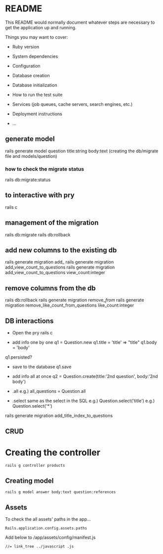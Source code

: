 # README

This README would normally document whatever steps are necessary to get the
application up and running.

Things you may want to cover:

* Ruby version

* System dependencies

* Configuration

* Database creation

* Database initialization

* How to run the test suite

* Services (job queues, cache servers, search engines, etc.)

* Deployment instructions

* ...

## generate model
rails generate model question title:string body:text
(creating the db/migrate file and models/question)

### how to check the migrate status
rails db:migrate:status

## to interactive with pry
rails c

## management of the migration
rails db:migrate
rails db:rollback

## add new columns to the existing db
rails generate migration add_<name of the table>
rails generate migration add_view_count_to_questions
rails generate migration add_view_count_to_questions view_count:integer

## remove columns from the db
rails db:rollback
rails generate migration remove_<name of the column>_from_<name of the table>
rails generate migration remove_like_count_from_questions like_count:integer

## DB interactions
* Open the pry
rails c 

* add info one by one
q1 = Question.new
q1.title = 'title'
=> "title"
q1.body = 'body'

q1.persisted?

* save to the database
q1.save

* add info all at once
q2 = Question.create(title:'2nd question', body:'2nd body')

* .all
e.g.) all_questions = Question.all

* .select
same as the select in the SQL
e.g.) Question.select('title')
e.g.) Question.select('*')

rails generate migration add_title_index_to_questions

## CRUD
# Creating the controller
```
rails g controller products
```

## Creating model
```
rails g model answer body:text question:references
```

## Assets
To check the all assets' paths in the app...
```
Rails.application.config.assets.paths
```

Add below to /app/assets/config/manifest.js
```
//= link_tree ../javascript .js
```